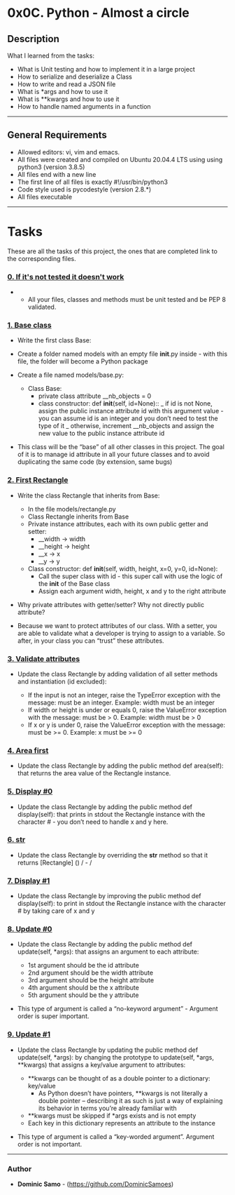 # 0x0C. Python - Almost a circle

## Description

What I learned from the tasks:

* What is Unit testing and how to implement it in a large project
* How to serialize and deserialize a Class
* How to write and read a JSON file
* What is *args and how to use it
* What is **kwargs and how to use it
* How to handle named arguments in a function

---

## General Requirements
* Allowed editors: vi, vim and emacs.
* All files were created and compiled on Ubuntu 20.04.4 LTS using using python3 (version 3.8.5)
* All files end with a new line
* The first line of all files is exactly #!/usr/bin/python3
* Code style used is pycodestyle (version 2.8.*)
* All files executable

---

# Tasks

These are all the tasks of this project, the ones that are completed link to the corresponding files.

### [0. If it's not tested it doesn't work](./tests/)
* 
  - All your files, classes and methods must be unit tested and be PEP 8 validated.

### [1. Base class](./models/base.py)
* Write the first class Base:

* Create a folder named models with an empty file __init__.py inside - with this file, the folder will become a Python package

* Create a file named models/base.py:

	- Class Base:
		+ private class attribute __nb_objects = 0
		+ class constructor: def __init__(self, id=None)::
			_ if id is not None, assign the public instance attribute id with this argument value - you can assume id is an integer and you don’t need to test the type of it
			_ otherwise, increment __nb_objects and assign the new value to the public instance attribute id
* This class will be the “base” of all other classes in this project. The goal of it is to manage id attribute in all your future classes and to avoid duplicating the same code (by extension, same bugs)


### [2. First Rectangle](./models/rectangle.py)
* Write the class Rectangle that inherits from Base:

	- In the file models/rectangle.py
	- Class Rectangle inherits from Base
	- Private instance attributes, each with its own public getter and setter:
		+ __width -> width
		+ __height -> height
		+ __x -> x
		+ __y -> y
	- Class constructor: def __init__(self, width, height, x=0, y=0, id=None):
		+ Call the super class with id - this super call with use the logic of the __init__ of the Base class
		+ Assign each argument width, height, x and y to the right attribute
* Why private attributes with getter/setter? Why not directly public attribute?

* Because we want to protect attributes of our class. With a setter, you are able to validate what a developer is trying to assign to a variable. So after, in your class you can “trust” these attributes.


### [3. Validate attributes](./models/rectangle.py)
* Update the class Rectangle by adding validation of all setter methods and instantiation (id excluded):

	- If the input is not an integer, raise the TypeError exception with the message: <name of the attribute> must be an integer. Example: width must be an integer
	- If width or height is under or equals 0, raise the ValueError exception with the message: <name of the attribute> must be > 0. Example: width must be > 0
	- If x or y is under 0, raise the ValueError exception with the message: <name of the attribute> must be >= 0. Example: x must be >= 0

### [4. Area first](./models/rectangle.py)
* Update the class Rectangle by adding the public method def area(self): that returns the area value of the Rectangle instance.

### [5. Display #0](./models/rectangle.py)
* Update the class Rectangle by adding the public method def display(self): that prints in stdout the Rectangle instance with the character # - you don’t need to handle x and y here.


### [6. __str__](./models/rectangle.py)
* Update the class Rectangle by overriding the __str__ method so that it returns [Rectangle] (<id>) <x>/<y> - <width>/<height>


### [7. Display #1](./models/rectangle.py)
* Update the class Rectangle by improving the public method def display(self): to print in stdout the Rectangle instance with the character # by taking care of x and y

### [8. Update #0](./models/rectangle.py)
* Update the class Rectangle by adding the public method def update(self, *args): that assigns an argument to each attribute:

	- 1st argument should be the id attribute
	- 2nd argument should be the width attribute
	- 3rd argument should be the height attribute
	- 4th argument should be the x attribute
	- 5th argument should be the y attribute
* This type of argument is called a “no-keyword argument” - Argument order is super important.

### [9. Update #1](./models/rectangle.py)
* Update the class Rectangle by updating the public method def update(self, *args): by changing the prototype to update(self, *args, **kwargs) that assigns a key/value argument to attributes:

	- **kwargs can be thought of as a double pointer to a dictionary: key/value
		+ As Python doesn’t have pointers, **kwargs is not literally a double pointer – describing it as such is just a way of explaining its behavior in terms you’re already familiar with
	- **kwargs must be skipped if *args exists and is not empty
	- Each key in this dictionary represents an attribute to the instance
* This type of argument is called a “key-worded argument”. Argument order is not important.




---

### Author
* **Dominic Samo** - (https://github.com/DominicSamoes)
